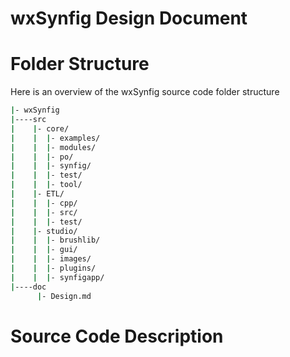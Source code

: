 wxSynfig Design Document
=============================


# Folder Structure
Here is an overview of the wxSynfig source code folder structure
```bash
|- wxSynfig
|----src
|    |- core/
|    |  |- examples/
|    |  |- modules/
|    |  |- po/
|    |  |- synfig/
|    |  |- test/
|    |  |- tool/
|    |- ETL/
|    |  |- cpp/
|    |  |- src/
|    |  |- test/
|    |- studio/
|    |  |- brushlib/
|    |  |- gui/
|    |  |- images/
|    |  |- plugins/
|    |  |- synfigapp/
|----doc
      |- Design.md
```
# Source Code Description

